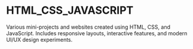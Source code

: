 # HTML_CSS_JAVASCRIPT
Various mini-projects and websites created using HTML, CSS, and JavaScript. Includes responsive layouts, interactive features, and modern UI/UX design experiments.
